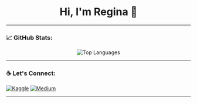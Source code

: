 <h1 align="center">Hi, I'm Regina 🚀</h1>

---

### 📈 GitHub Stats:
<p align="center">
  <img src="https://github-readme-stats.vercel.app/api/top-langs/?username=ReginaKirana&layout=compact&theme=radical&hide=jupyter%20notebook&langs_count=10" alt="Top Languages" />
  
</p>

---

### ☕ Let's Connect:
[![Kaggle](https://img.shields.io/badge/-Kaggle-20BEFF?style=flat&logo=kaggle&logoColor=white)](https://www.kaggle.com/reginakirana)
[![Medium](https://img.shields.io/badge/-Medium-12100E?style=flat&logo=medium&logoColor=white)](https://medium.com/@reginakirana)

---
